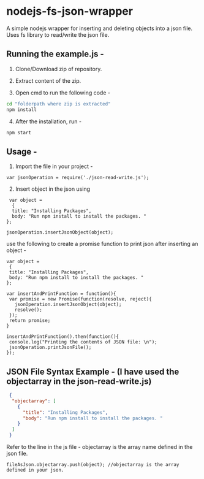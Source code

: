 # nodejs-fs-json-wrapper

A simple nodejs wrapper for inserting and deleting objects into a json file. Uses fs library to read/write the json file. 

Running the example.js - 
-------

1. Clone/Download zip of repository. 

2. Extract content of the zip.

3. Open cmd to run the following code - 
```cmd
cd "folderpath where zip is extracted"
npm install
```

4. After the installation, run -  
```cmd
npm start
```

Usage - 
-------

1. Import the file in your project - 

```node
var jsonOperation = require('./json-read-write.js');
```

2. Insert object in the json using 

```node
 var object =
  {
  title: "Installing Packages",
  body: "Run npm install to install the packages. "
};

jsonOperation.insertJsonObject(object);

```

use the following to create a promise function to print json after inserting an object - 

 ```node
 var object =
  {
  title: "Installing Packages",
  body: "Run npm install to install the packages. "
};

var insertAndPrintFunction = function(){
  var promise = new Promise(function(resolve, reject){
    jsonOperation.insertJsonObject(object);
    resolve();
  });
  return promise;
}

insertAndPrintFunction().then(function(){
  console.log("Printing the contents of JSON file: \n");
  jsonOperation.printJsonFile();
});
 ```
JSON File Syntax Example - (I have used the objectarray in the json-read-write.js)
-------

```json
 {
  "objectarray": [
    {
      "title": "Installing Packages",
      "body": "Run npm install to install the packages. "
    }
  ]
 }
```
Refer to the line in the js file - objectarray is the array name defined in the json file. 

```node
fileAsJson.objectarray.push(object); //objectarray is the array defined in your json.
```
